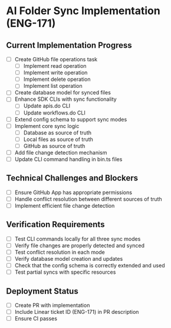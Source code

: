 # AI Folder Sync Implementation (ENG-171)

## Current Implementation Progress
- [ ] Create GitHub file operations task
  - [ ] Implement read operation
  - [ ] Implement write operation
  - [ ] Implement delete operation
  - [ ] Implement list operation
- [ ] Create database model for synced files
- [ ] Enhance SDK CLIs with sync functionality
  - [ ] Update apis.do CLI
  - [ ] Update workflows.do CLI
- [ ] Extend config schema to support sync modes
- [ ] Implement core sync logic
  - [ ] Database as source of truth
  - [ ] Local files as source of truth
  - [ ] GitHub as source of truth
- [ ] Add file change detection mechanism
- [ ] Update CLI command handling in bin.ts files

## Technical Challenges and Blockers
- [ ] Ensure GitHub App has appropriate permissions
- [ ] Handle conflict resolution between different sources of truth
- [ ] Implement efficient file change detection

## Verification Requirements
- [ ] Test CLI commands locally for all three sync modes
- [ ] Verify file changes are properly detected and synced
- [ ] Test conflict resolution in each mode
- [ ] Verify database model creation and updates
- [ ] Check that the config schema is correctly extended and used
- [ ] Test partial syncs with specific resources

## Deployment Status
- [ ] Create PR with implementation
- [ ] Include Linear ticket ID (ENG-171) in PR description
- [ ] Ensure CI passes
